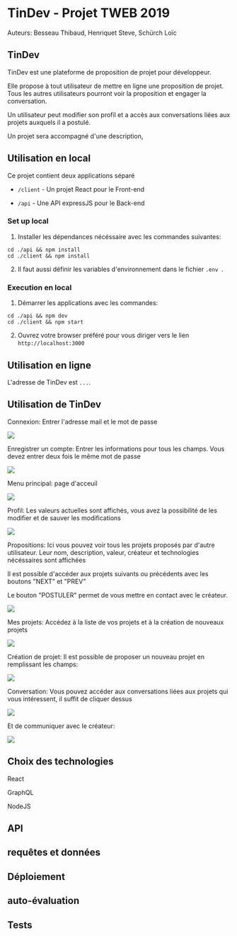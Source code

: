 # TinDev - Projet TWEB 2019

Auteurs: Besseau Thibaud, Henriquet Steve, Schürch Loïc

## TinDev

TinDev est une plateforme de proposition de projet pour développeur.

Elle propose à tout utilisateur de mettre en ligne une proposition de projet. Tous les autres utilisateurs pourront voir la proposition et engager la conversation.

Un utilisateur peut modifier son profil et a accès aux conversations liées aux projets auxquels il a postulé.

Un projet sera accompagné d'une description,

## Utilisation en local

Ce projet contient deux applications séparé

- `/client` - Un projet React pour le Front-end

- `/api` - Une API expressJS pour le Back-end


### Set up local

1. Installer les dépendances nécéssaire avec les commandes suivantes:

  ```
cd ./api && npm install
cd ./client && npm install
```

2. Il faut aussi définir les variables d'environnement dans le fichier `.env `.

### Execution en local

1. Démarrer les applications avec les commandes:

  ```
cd ./api && npm dev
cd ./client && npm start
```

2. Ouvrez votre browser préféré pour vous diriger vers le lien `http://localhost:3000`


## Utilisation en ligne

L'adresse de TinDev est `...`.

## Utilisation de TinDev

Connexion: Entrer l'adresse mail et le mot de passe

![](screenshots/Capture00.PNG)

Enregistrer un compte: Entrer les informations pour tous les champs. Vous devez entrer deux fois le même mot de passe

![](screenshots/Capture01.PNG)

Menu principal: page d'acceuil

![](screenshots/Capture03.PNG)

Profil: Les valeurs actuelles sont affichés, vous avez la possibilité de les modifier et de sauver les modifications

![](screenshots/Capture02.PNG)

Propositions: Ici vous pouvez voir tous les projets proposés par d'autre utilisateur. Leur nom, description, valeur, créateur et technologies nécéssaires sont affichées

Il est possible d'accéder aux projets suivants ou précédents avec les boutons "NEXT" et "PREV"

Le bouton "POSTULER" permet de vous mettre en contact avec le créateur.

![](screenshots/Capture04.PNG)

Mes projets: Accédez à la liste de vos projets et à la création de nouveaux projets

![](screenshots/Capture05.PNG)

Création de projet: Il est possible de proposer un nouveau projet en remplissant les champs:

![](screenshots/Capture06.PNG)

Conversation: Vous pouvez accéder aux conversations liées aux projets qui vous intéressent, il suffit de cliquer dessus

![](screenshots/Capture07.PNG)

Et de communiquer avec le créateur:

![](screenshots/Capture08.PNG)

## Choix des technologies

React

GraphQL

NodeJS


## API

## requêtes et données

## Déploiement

## auto-évaluation

## Tests
